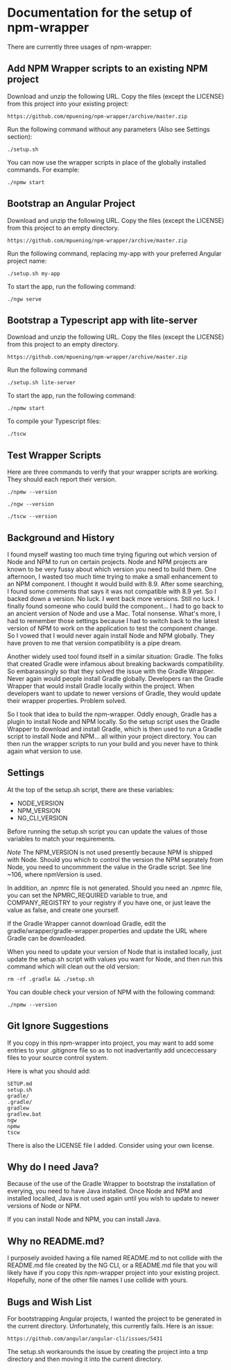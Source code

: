 # Documentation for the setup of npm-wrapper

There are currently three usages of npm-wrapper:

## Add NPM Wrapper scripts to an existing NPM project

Download and unzip the following URL. Copy the files (except the LICENSE) from this project into your
existing project:
```
https://github.com/mpuening/npm-wrapper/archive/master.zip
```

Run the following command without any parameters (Also see Settings section):
```
./setup.sh
```

You can now use the wrapper scripts in place of the globally installed commands.
For example:
```
./npmw start
```

## Bootstrap an Angular Project

Download and unzip the following URL. Copy the files (except the LICENSE) from this project to an empty directory.
```
https://github.com/mpuening/npm-wrapper/archive/master.zip
```

Run the following command, replacing my-app with your preferred Angular project name:
```
./setup.sh my-app
```

To start the app, run the following command:
```
./ngw serve
```

## Bootstrap a Typescript app with lite-server

Download and unzip the following URL. Copy the files (except the LICENSE) from this project to an empty directory.
```
https://github.com/mpuening/npm-wrapper/archive/master.zip
```

Run the following command
```
./setup.sh lite-server
```

To start the app, run the following command:
```
./npmw start
```

To compile your Typescript files:
```
./tscw
```

## Test Wrapper Scripts

Here are three commands to verify that your wrapper scripts are working. They should each report their version.

```
./npmw --version
```

```
./ngw --version
```

```
./tscw --version
```

## Background and History

I found myself wasting too much time trying figuring out which version
of Node and NPM to run on certain projects. Node and NPM projects are known
to be very fussy about which version you need to build them. One afternoon, I wasted
too much time trying to make a small enhancement to an NPM component. I thought it
would build with 8.9. After some searching, I found some comments that says it
was not compatible with 8.9 yet. So I backed down a version. No luck. I went
back more versions. Still no luck. I finally found someone who could build the
component... I had to go back to an ancient version of Node and use a Mac. Total nonsense.
What's more, I had to remember those settings because I had to switch back to the
latest version of NPM to work on the application to test the component change. So I vowed
that I would never again install Node and NPM globally. They have proven to me that version
compatibility is a pipe dream. 

Another widely used tool found itself in a similar situation: Gradle. The folks
that created Gradle were infamous about breaking backwards compatibility. So
embarassingly so that they solved the issue with the Gradle Wrapper. Never
again would people install Gradle globally. Developers ran the Gradle Wrapper that
would install Gradle locally within the project. When developers want to update
to newer versions of Gradle, they would update their wrapper properties. Problem
solved.

So I took that idea to build the npm-wrapper. Oddly enough, Gradle has a plugin
to install Node and NPM locally. So the setup script uses the Gradle Wrapper to 
download and install Gradle, which is then used to run a Gradle script to install
Node and NPM... all within your project directory. You can then run the wrapper
scripts to run your build and you never have to think again what version to use.

## Settings

At the top of the setup.sh script, there are these variables:

* NODE_VERSION
* NPM_VERSION
* NG_CLI_VERSION

Before running the setup.sh script you can update the values of those variables
to match your requirements.

*Note* The NPM_VERSION is not used presently because NPM is shipped with Node.
Should you which to control the version the NPM seprately from Node, you need
to uncommment the value in the Gradle script. See line ~106, where npmVersion is used.

In addition, an .npmrc file is not generated. Should you need an .npmrc file, you can set
the NPMRC_REQUIRED variable to true, and COMPANY_REGISTRY to your registry if you have one,
or just leave the value as false, and create one yourself.

If the Gradle Wrapper cannot download Gradle, edit the gradle/wrapper/gradle-wrapper.properties
and update the URL where Gradle can be downloaded.

When you need to update your version of Node that is installed locally, just update the setup.sh
script with values you want for Node, and then run this command which will clean out the old
version:
```
rm -rf .gradle && ./setup.sh
```

You can double check your version of NPM with the following command:
```
./npmw --version
```

## Git Ignore Suggestions

If you copy in this npm-wrapper into project, you may want to add some entries to your
.gitignore file so as to not inadvertantly add unceccessary files to your source control
system.

Here is what you should add:

```
SETUP.md
setup.sh
gradle/
.gradle/
gradlew
gradlew.bat
ngw
npmw
tscw
```

There is also the LICENSE file I added. Consider using your own license.

## Why do I need Java?

Because of the use of the Gradle Wrapper to bootstrap the installation of everying,
you need to have Java installed. Once Node and NPM and installed localled, Java is
not used again until you wish to update to newer versions of Node or NPM.

If you can install Node and NPM, you can install Java.

## Why no README.md?

I purposely avoided having a file named README.md to not collide with the README.md
file created by the NG CLI, or a README.md file that you will likely have if you copy
this npm-wrapper project into your existing project. Hopefully, none of the other file
names I use collide with yours.

## Bugs and Wish List

For bootstrapping Angular projects, I wanted the project to be generated in the current
directory. Unfortunately, this currently fails. Here is an issue:

```
https://github.com/angular/angular-cli/issues/5431
```

The setup.sh workarounds the issue by creating the project into a tmp directory
and then moving it into the current directory.
